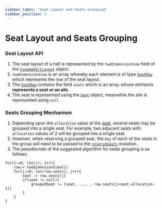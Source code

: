 ```yaml
---
sidebar_label: "Seat Layout and Seats Grouping"
sidebar_position: 3
---
```


# Seat Layout and Seats Grouping

### Seat Layout API

1. The seat layout of a hall is represented by the `twoDimensionView` field of the [`CinemaHallLayout`](/) object.
2. `twoDimensionView` is an array whereby each element is of type [`SeatRow`](/) which represents the row of the seat layout.
3. The [`SeatRow`](/docs/graphql/objects#seatrow) contains the field `seats` which is an array whose elements **represents a seat or an aile**.  
4. The seat is represented using the [`Seat`](/docs/graphql/objects#seat) object, meanwhile the aile is represented using `null`.

### Seats Grouping Mechanism

1. Depending upon the `allocation` value of the [seat](/docs/graphql/objects#seat), several seats may be grouped into a single seat. For example, two adjacent seats with `allocation` values of 2 will be grouped into a single seat. 
2. However, when reserving a grouped seat, the `key` of each of the seats in the group will need to be passed to the [`reserveSeats`](/) mutation.
3. The pseudocode of the suggested algorithm for seats grouping is as follows:

```
for(i:=0; len(i); i++){
    row:= twoDimensionView[i]
    for(j:=0; len(row.seats); j++){
        seat := row.seats[j]
        if(seat != null){
            groupedSeat := [seat, .... , row.seats[j+seat.allocation-1]]
        }
    }
}
```